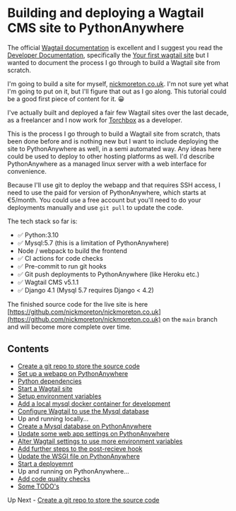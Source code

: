 # Building and deploying a Wagtail CMS site to PythonAnywhere

The official [Wagtail documentation](https://wagtail.org) is excellent and I suggest you read the [Developer Documentation](https://docs.wagtail.org/en/stable/), specifically the [Your first wagtail site](https://docs.wagtail.org/en/stable/getting_started/tutorial.html) but I wanted to document the process I go through to build a Wagtail site from scratch.

I'm going to build a site for myself, [nickmoreton.co.uk](https://nickmoreton.co.uk). I'm not sure yet what I'm going to put on it, but I'll figure that out as I go along. This tutorial could be a good first piece of content for it. 😀

I've actually built and deployed a fair few Wagtail sites over the last decade, as a freelancer and I now work for [Torchbox](https://torchbox.com) as a developer.

This is the process I go through to build a Wagtail site from scratch, thats been done before and is nothing new but I want to include deploying the site to PythonAnywhere as well, in a semi automated way. Any ideas here could be used to deploy to other hosting platforms as well. I'd describe PythonAnywhere as a managed linux server with a web interface for convenience.

Because I'll use git to deploy the webapp and that requires SSH access, I need to use the paid for version of PythonAnywhere, which starts at €5/month. You could use a free account but you'll need to do your deployments manually and use `git pull` to update the code.

The tech stack so far is:

- ✅ Python:3.10
- ✅ Mysql:5.7 (this is a limitation of PythonAnywhere)
- Node / webpack to build the frontend
- ✅ CI actions for code checks
- ✅ Pre-commit to run git hooks
- ✅ Git push deployments to PythonAnywhere (like Heroku etc.)
- ✅ Wagtail CMS v5.1.1
- ✅ Django 4.1 (Mysql 5.7 requires Django < 4.2)

The finished source code for the live site is here [https://github.com/nickmoreton/nickmoreton.co.uk](https://github.com/nickmoreton/nickmoreton.co.uk) on the `main` branch and will become more complete over time.

## Contents

- [Create a git repo to store the source code](./docs/a-1-create-a-origin-repo.md)
- [Set up a webapp on PythonAnywhere](./docs/a-2-create-a-webapp.md)
- [Python dependencies](./docs/b-python-dependencies.md)
- [Start a Wagtail site](./docs/c-wagtail-start.md)
- [Setup environment variables](./docs/d-add-envvars.md)
- [Add a local mysql docker container for development](./docs/e-add-mysql-docker.md)
- [Configure Wagtail to use the Mysql database](./docs/f-switch-to-mysql.md)
- Up and running locally...
- [Create a Mysql database on PythonAnywhere](./docs/g-create-mysql-on-pythonanywhere.md)
- [Update some web app settings on PythonAnywhere](./docs/h-update-some-webapp-settings.md)
- [Alter Wagtail settings to use more environment variables](./docs/i-alter-settings-extra-vars.md)
- [Add further steps to the post-recieve hook](./docs/j-add-further-deploy-hooks.md)
- [Update the WSGI file on PythonAnywhere](./docs/k-update-the-wsgi-file.md)
- [Start a deployemnt](./docs/l-push-to-the-bare-repo.md)
- Up and running on PythonAnywhere...
- [Add code quality checks](./docs/m-add-code-quality-checks.md)
- [Some TODO's](./docs/z-todos.md)

Up Next - [Create a git repo to store the source code](./docs/a-1-create-a-origin-repo.md)
